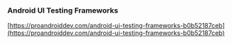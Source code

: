 ### Android UI Testing Frameworks
[https://proandroiddev.com/android-ui-testing-frameworks-b0b52187ceb](https://proandroiddev.com/android-ui-testing-frameworks-b0b52187ceb)